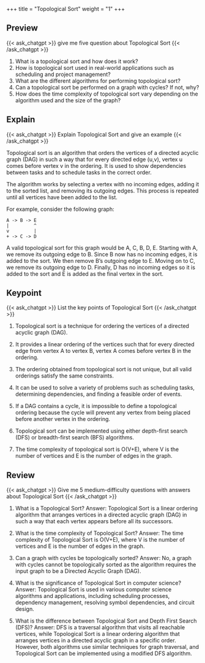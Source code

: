 +++
title = "Topological Sort"
weight = "1"
+++
## Preview
{{< ask_chatgpt >}}
give me five question about Topological Sort
{{< /ask_chatgpt >}}



1. What is a topological sort and how does it work?
2. How is topological sort used in real-world applications such as scheduling and project management?
3. What are the different algorithms for performing topological sort?
4. Can a topological sort be performed on a graph with cycles? If not, why?
5. How does the time complexity of topological sort vary depending on the algorithm used and the size of the graph?   

## Explain
{{< ask_chatgpt >}}
Explain Topological Sort and give an example
{{< /ask_chatgpt >}}



Topological sort is an algorithm that orders the vertices of a directed acyclic graph (DAG) in such a way that for every directed edge (u,v), vertex u comes before vertex v in the ordering. It is used to show dependencies between tasks and to schedule tasks in the correct order.

The algorithm works by selecting a vertex with no incoming edges, adding it to the sorted list, and removing its outgoing edges. This process is repeated until all vertices have been added to the list.

For example, consider the following graph:

```
A -> B -> E
|         ^
v         |
+ -> C -> D
```

A valid topological sort for this graph would be A, C, B, D, E. Starting with A, we remove its outgoing edge to B. Since B now has no incoming edges, it is added to the sort. We then remove B’s outgoing edge to E. Moving on to C, we remove its outgoing edge to D. Finally, D has no incoming edges so it is added to the sort and E is added as the final vertex in the sort.   

## Keypoint
{{< ask_chatgpt >}}
List the key points of Topological Sort
{{< /ask_chatgpt >}}



1. Topological sort is a technique for ordering the vertices of a directed acyclic graph (DAG).

2. It provides a linear ordering of the vertices such that for every directed edge from vertex A to vertex B, vertex A comes before vertex B in the ordering.

3. The ordering obtained from topological sort is not unique, but all valid orderings satisfy the same constraints.

4. It can be used to solve a variety of problems such as scheduling tasks, determining dependencies, and finding a feasible order of events.

5. If a DAG contains a cycle, it is impossible to define a topological ordering because the cycle will prevent any vertex from being placed before another vertex in the ordering.

6. Topological sort can be implemented using either depth-first search (DFS) or breadth-first search (BFS) algorithms.

7. The time complexity of topological sort is O(V+E), where V is the number of vertices and E is the number of edges in the graph.   

## Review
{{< ask_chatgpt >}}
Give me 5 medium-difficulty questions with answers about Topological Sort
{{< /ask_chatgpt >}}



1. What is a Topological Sort?
Answer: Topological Sort is a linear ordering algorithm that arranges vertices in a directed acyclic graph (DAG) in such a way that each vertex appears before all its successors.

2. What is the time complexity of Topological Sort?
Answer: The time complexity of Topological Sort is O(V+E), where V is the number of vertices and E is the number of edges in the graph.

3. Can a graph with cycles be topologically sorted?
Answer: No, a graph with cycles cannot be topologically sorted as the algorithm requires the input graph to be a Directed Acyclic Graph (DAG).

4. What is the significance of Topological Sort in computer science?
Answer: Topological Sort is used in various computer science algorithms and applications, including scheduling processes, dependency management, resolving symbol dependencies, and circuit design.

5. What is the difference between Topological Sort and Depth First Search (DFS)?
Answer: DFS is a traversal algorithm that visits all reachable vertices, while Topological Sort is a linear ordering algorithm that arranges vertices in a directed acyclic graph in a specific order. However, both algorithms use similar techniques for graph traversal, and Topological Sort can be implemented using a modified DFS algorithm.   

